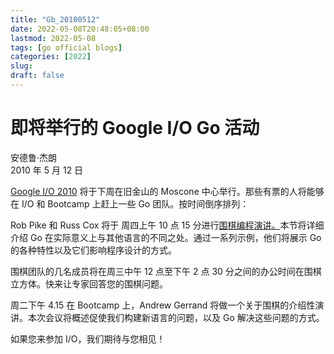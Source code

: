 ```yaml
---
title: "Gb_20100512"
date: 2022-05-08T20:48:05+08:00
lastmod: 2022-05-08
tags: [go official blogs]
categories: [2022]
slug: 
draft: false
---
```

# 即将举行的 Google I/O Go 活动

安德鲁·杰朗  
2010 年 5 月 12 日

[Google I/O 2010](https://googleblog.blogspot.com/2010/01/google-io-2010-now-open-for.html) 将于下周在旧金山的 Moscone 中心举行。那些有票的人将能够在 I/O 和 Bootcamp 上赶上一些 Go 团队。按时间倒序排列：

Rob Pike 和 Russ Cox 将于 周四上午 10 点 15 分进行[围棋编程演讲。](https://www.youtube.com/watch?v=jgVhBThJdXc)本节将详细介绍 Go 在实际意义上与其他语言的不同之处。通过一系列示例，他们将展示 Go 的各种特性以及它们影响程序设计的方式。

围棋团队的几名成员将在周三中午 12 点至下午 2 点 30 分之间的办公时间在围棋立方体。快来让专家回答您的围棋问题。

周二下午 4.15 在 Bootcamp 上，Andrew Gerrand 将做一个关于围棋的介绍性演讲。本次会议将概述促使我们构建新语言的问题，以及 Go 解决这些问题的方式。

如果您来参加 I/O，我们期待与您相见！
